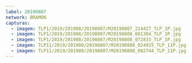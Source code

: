 ```yaml
---
label: 20190807
network: BRAMON
capturas:
  - imagem: TLP1/2019/201908/20190807/M20190807_214427_TLP_1P.jpg
  - imagem: TLP1/2019/201908/20190807/M20190808_081304_TLP_1P.jpg
  - imagem: TLP1/2019/201908/20190807/M20190808_072833_TLP_1P.jpg
  - imagem: TLP11/2019/201908/20190807/M20190808_024925_TLP_11P.jpg
  - imagem: TLP11/2019/201908/20190807/M20190808_002744_TLP_11P.jpg
---
```

